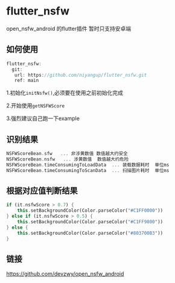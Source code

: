 # flutter_nsfw

open_nsfw_android 的flutter插件 暂时只支持安卓端


## 如何使用
```dart
flutter_nsfw:
  git:
   url: https://github.com/niyangup/flutter_nsfw.git
   ref: main
```

1.初始化`initNsfw()`,必须要在使用之前初始化完成

2.开始使用`getNSFWScore`

3.强烈建议自己跑一下example

## 识别结果
```dart
NSFWScoreBean.sfw   ... 非涉黄数值 数值越大约安全
NSFWScoreBean.nsfw   ... 涉黄数值  数值越大约危险
NSFWScoreBean.timeConsumingToLoadData  ... 装载数据耗时  单位ms
NSFWScoreBean.timeConsumingToScanData  ... 扫描图片耗时  单位ms
```

## 根据对应值判断结果
```dart
if (it.nsfwScore > 0.7) {
    this.setBackgroundColor(Color.parseColor("#C1FF0000"))
} else if (it.nsfwScore > 0.5) {
    this.setBackgroundColor(Color.parseColor("#C1FF9800"))
} else {
    this.setBackgroundColor(Color.parseColor("#803700B3"))
}
```

## 链接
https://github.com/devzwy/open_nsfw_android
